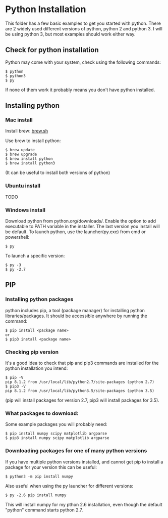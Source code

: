 # Python Installation
This folder has a few basic examples to get you started with python. There are
2 widely used different versions of python, python 2 and python 3. I will be
using python 3, but most examples should work either way.

## Check for python installation
Python may come with your system, check using the following
commands:
```
$ python
$ python3
$ py
```
If none of them work it probably means you don't have
python installed.

## Installing python
### Mac install
Install brew: [brew.sh](http://brew.sh)

Use brew to install python:
```
$ brew update
$ brew upgrade
$ brew install python
$ brew install python3
```
(It can be useful to install both versions of python)

### Ubuntu install
TODO

### Windows install
Download python from python.org/downloads/. Enable the
option to add executable to PATH variable in the installer.
The last version you install will be default. To launch
python, use the launcher(py.exe) from cmd or powershell:
```
$ py
```
To launch a specific version:
```
$ py -3
$ py -2.7
```

## PIP
### Installing python packages
python includes pip, a tool (package manager) for installing python
libraries/packages. It should be accessible anywhere by running the command:
```
$ pip install <package name>
or
$ pip3 install <package name>
```
### Checking pip version
It's a good idea to check that pip and pip3 commands are installed for
the python installation you intend:
```
$ pip -V
pip 8.1.2 from /usr/local/lib/python2.7/site-packages (python 2.7)
$ pip3 -V
pip 8.1.2 from /usr/local/lib/python3.5/site-packages (python 3.5)
```
(pip will install packages for version 2.7, pip3 will install packages for 3.5).
### What packages to download:
Some example packages you will probably need:
```
$ pip install numpy scipy matplotlib argparse
$ pip3 install numpy scipy matplotlib argparse
```
### Downloading packages for one of many python versions
If you have multiple python versions installed, and cannot get pip to install
a package for your version this can be useful:
```
$ python3 -m pip install numpy
```
Also useful when using the py launcher for different versions:
```
$ py -2.6 pip install numpy
```
This will install numpy for my pthon 2.6 installation, even though the default
"python" command starts python 2.7.
